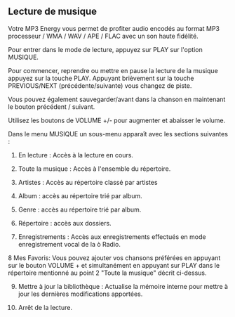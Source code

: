 ﻿## Lecture de musique 

Votre MP3 Energy vous permet de profiter audio encodés au format MP3 processeur / WMA / WAV / APE / FLAC avec un son haute fidélité. 

Pour entrer dans le mode de lecture, appuyez sur PLAY sur l'option MUSIQUE. 

Pour commencer, reprendre ou mettre en pause la lecture de la musique appuyez sur la touche PLAY. Appuyant brièvement sur la touche PREVIOUS/NEXT (précédente/suivante) vous
changez de piste. 

Vous pouvez également sauvegarder/avant dans la chanson en maintenant le bouton précédent / suivant. 

Utilisez les boutons de VOLUME +/- pour augmenter et abaisser le volume.

Dans le  menu MUSIQUE un sous-menu apparaît avec les sections suivantes : 

1. En lecture : Accès à la lecture en cours. 

2. Toute la musique : Accès à l'ensemble du répertoire. 

3. Artistes : Accès au répertoire classé par artistes 

4. Album : accès au répertoire trié par album. 

5. Genre : accès au répertoire trié par album. 

6. Répertoire : accès aux dossiers. 

7. Enregistrements : Accès aux enregistrements effectués en mode enregistrement vocal de la ò Radio. 

8 Mes Favoris: Vous pouvez ajouter vos chansons préférées en appuyant sur le bouton VOLUME + et simultanément en appuyant sur PLAY dans le répertoire mentionné au point 2 "Toute la musique" décrit ci-dessus. 

9. Mettre à jour la bibliothèque : Actualise la mémoire interne pour mettre à jour les dernières modifications apportées. 

10. Arrêt de la lecture. 
